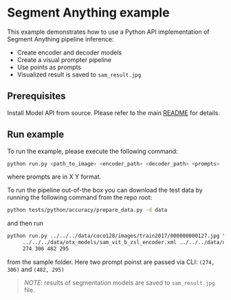# Segment Anything example
This example demonstrates how to use a Python API implementation of Segment Anything pipeline inference:
- Create encoder and decoder models
- Create a visual prompter pipeline
- Use points as prompts
- Visualized result is saved to `sam_result.jpg`

## Prerequisites
Install Model API from source. Please refer to the main [README](../../../README.md) for details.

## Run example
To run the example, please execute the following command:
```bash
python run.py <path_to_image> <encoder_path> <decoder_path> <prompts>
```
where prompts are in X Y format.

To run the pipeline out-of-the box you can download the test data by running the following command from the repo root:
```bash
python tests/python/accuracy/prepare_data.py -d data
```
and then run
```bash
python run.py ../../../data/coco128/images/train2017/000000000127.jpg \
     ../../../data/otx_models/sam_vit_b_zsl_encoder.xml ../../../data/otx_models/sam_vit_b_zsl_decoder.xml \
     274 306 482 295
```
from the sample folder. Here two prompt poinst are passed via CLI: `(274, 306)` and `(482, 295)`

>*NOTE*: results of segmentation models are saved to `sam_result.jpg` file.
